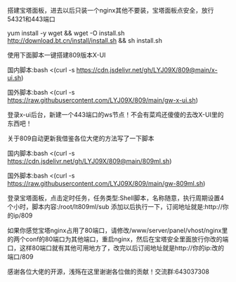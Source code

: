 搭建宝塔面板，进去以后只装一个nginx其他不要装，宝塔面板点安全，放行54321和443端口

yum install -y wget && wget -O install.sh http://download.bt.cn/install/install.sh && sh install.sh

使用下面脚本一键搭建809版本X-UI

国内脚本:bash <(curl -s https://cdn.jsdelivr.net/gh/LYJ09X/809@main/x-ui.sh)

国外脚本:bash <(curl -s https://raw.githubusercontent.com/LYJ09X/809/main/gw-x-ui.sh)

登录x-ui后台，新建一个443端口的ws节点！不会有菜鸡还傻傻的去改X-UI里的东西吧！

关于809自动更新我借鉴各位大佬的方法写了一下脚本

国内脚本:bash <(curl -s https://cdn.jsdelivr.net/gh/LYJ09X/809@main/809ml.sh)

国外脚本:bash <(curl -s https://raw.githubusercontent.com/LYJ09X/809/main/gw-809ml.sh)

登录宝塔面板，点击定时任务，任务类型:Shell脚本，名称随意，执行周期设置4个小时，脚本内容:/root/lt809ml/sub 添加以后执行一下，订阅地址就是:http://你的ip/809

如果你感觉宝塔nginx占用了80端口，请修改/www/server/panel/vhost/nginx里的两个conf的80端口为其他端口，重启nginx，然后在宝塔安全里面放行你改的端口，这样80端口就有其他可用地方了，改完以后订阅地址就是http://你的ip:改的端口/809

感谢各位大佬的开源，浅殇在这里谢谢各位做的贡献！交流群:643037308
